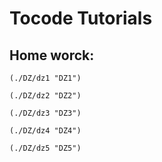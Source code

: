 # Tocode Tutorials

## Home worck:

```
(./DZ/dz1 "DZ1")
```

```
(./DZ/dz2 "DZ2")
```

```
(./DZ/dz3 "DZ3")
```

```
(./DZ/dz4 "DZ4")
```

```
(./DZ/dz5 "DZ5")
```
